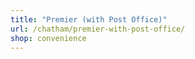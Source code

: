 ```yaml
---
title: "Premier (with Post Office)"
url: /chatham/premier-with-post-office/
shop: convenience
---
```

